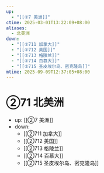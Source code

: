 ```yaml
---
up:
  - "[[②7 美洲]]"
ctime: 2025-03-01T13:22:09+08:00
aliases:
  - 北美洲
down:
  - "[[②711 加拿大]]"
  - "[[②712 美国]]"
  - "[[②713 格陵兰]]"
  - "[[②714 百慕大]]"
  - "[[②715 圣皮埃尔岛、密克隆岛]]"
mtime: 2025-09-09T12:37:05+08:00
---
```


# ②71 北美洲

- up: [[②7 美洲]]
- down:	
	- [[②711 加拿大]]
	- [[②712 美国]]
	- [[②713 格陵兰]]
	- [[②714 百慕大]]
	- [[②715 圣皮埃尔岛、密克隆岛]]
	
